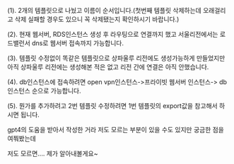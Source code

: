 (1). 2개의 템플릿으로 나눴고 이름이 순서입니다.(첫번째 템플릿 삭제하는데 오래걸리고 삭제 실패할 경우도 있으니 꼭 삭제됐는지 확인하시기 바랍니다.)

(2). 현재 웹서버, RDS인스턴스 생성 후 라우팅으로 연결까지 했고 서울리전에서는 로드밸런서 dns로 웹서버 접속까지 가능합니다. 

(3). 템플릿 수정없이 똑같은 템플릿으로 상파울루 리전에도 생성가능하게 만들었지만 아직 상파울루 리전에는 생성해본 적은 없고 리전 간에 연결은 아직 안했습니다.

(4). db인스턴스에 접속하려면 open vpn인스턴스->프라이빗 웹서버 인스턴스-> db인스턴스 순으로 가능합니다. 

(5). 뭔가를 추가하려고 2번 템플릿 수정하려면 1번 템플릿의 export값을 참고해서 하시면 됩니다.


gpt4의 도움을 받아서 작성한 거라 저도 모르는 부분이 있을 수도 있지만 궁금한 점을 여쭤봤는데

저도 모르면.... 제가 알아내볼게요~  

